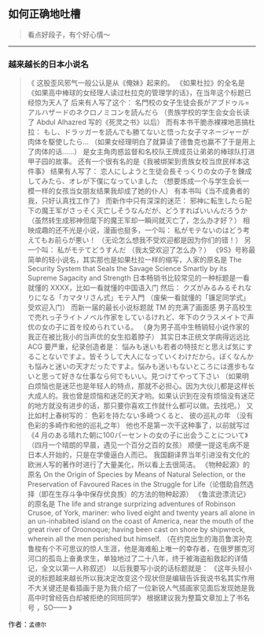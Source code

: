 ## 如何正确地吐槽

> 看点好段子，有个好心情～


 
---

### 越来越长的日本小说名

> 《
> 这股歪风邪气一般公认是从《俺妹》起来的。
> 《如果杜拉》的全名是《如果高中棒球的女经理人读过杜拉克的管理学的话》，在当年这个标题已经惊为天人了
> 后来有人写了这个：
> 名門校の女子生徒会長がアブドゥル=アルハザードのネクロノミコンを読んだら
> （贵族学校的学生会女会长读了 Abdul Alhazred 写的《死灵之书》以后）
> 而有本书干脆赤裸裸地恶搞杜拉：
> もし、ドラッガーを読んでも勝てないと悟った女子マネージャーが肉体を駆使したら…
> （如果女经理明白了就算读了德鲁克也赢不了于是用上了肉体的话……）
> 是女主角肉惑监督和名校队王牌成员让弟弟的棒球队打进甲子园的故事。
> 还有一个很有名的是《我被绑架到贵族女校当庶民样本这件事》
> 结果有人写了：
> 恋人にしようと生徒会長そっくりの女の子を錬成してみたら、オレが下僕になっていました
> （想要炼成一个与学生会长一模一样的女孩当女朋友结果我却成了她的仆人）
> 有本书叫《当不成勇者的我，只好认真找工作了》
> 而新作中只有深深的迷茫：
> 邪神に転生したら配下の魔王军がさっそく灭亡しそうなんだが、どうすればいいんだろうか
> （虽然转生成邪神但麾下的魔王军却一瞬间就灭亡了，怎么办才好？）
> 相映成趣的还不光是小说，漫画也挺多，一个叫：
> 私がモテないのはどう考えてもお前らが悪い！
> （无论怎么想我不受欢迎都是因为你们的错！）
> 另一个叫：
> 私がモテてどうすんだ
> （我太受欢迎了怎么办？）
> 《9S》号称最简单的轻小说名，其实那也是如果杜拉一样的缩写，人家的原名是
> The Security System that Seals the Savage Science Smartly by its Supreme Sagacity and Strength
> 日本畅销书比较常见的一种标题是一看就懂的 XXXX，比如一看就懂的中国语入门
> 然后：
> クズがみるみるそれなりになる「カマタリさん式」モテ入門
> （废柴一看就懂的「镰足同学式」受欢迎入门）
> 而新一届的最长小说标题就 TM 的充满了画面感
> 男子高校生で売れっ子ライトノベル作家をしているけれど、年下のクラスメイトで声优の女の子に首を绞められている。
> （身为男子高中生畅销轻小说作家的我正在被比我小的当声优的女生掐着脖子）
> 其实日本正统文学病得远远比 ACG 要严重，纪录创造者是：
> 悩みも迷いも若者の特技だと思えば気にすることないですよ。皆そうして大人になっていくわけだから。ぼくなんかも悩みと迷いの天才だったですよ。悩みも迷いもないところには進歩もないと思って好きな仕事なら何でもいい。見つけてやって下さい
> （如果明白烦恼也是迷茫也是年轻人的特点，那就不必担心。因为大伙儿都是这样长大成人的。我也曾是烦恼和迷茫的天才哟。如果认识到在没有烦恼没有迷茫的地方就没有进步的话，那只要你喜欢工作就什么都可以做。去找吧。）
> 又比如村上春树写的：
> 色彩を持たない多崎つくると、 彼の巡礼の年
> （没有色彩的多崎作和他的巡礼之年）
> 他也不是第一次干这种事了，以前就写过《4 月のある晴れた朝に100パーセントの女の子に出会うことについて》（四月一个晴朗的早晨，遇见一个百分之百的女孩）
> 顺便一提这毛病不是日本人开始的，只是在学傻逼白人而已。
> 我国翻译界当年引进没有文化的欧洲人写的著作时进行了大量美化，所以看上去很简洁。
> 《物种起源》的原名
> On the Origin of Species by Means of Natural Selection, or the Preservation of Favoured Races in the Struggle for Life（论借助自然选择（即在生存斗争中保存优良族）的方法的物种起源）
> 《鲁滨逊漂流记》的原名是
> The life and strange surprizing adventures of Robinson Crusoe, of York, mariner: who lived eight and twenty years all alone in an un-inhabited island on the coast of America, near the mouth of the great river of Oroonoque; having been cast on shore by shipwreck, wherein all the men perished but himself.
> （在约克出生的海员鲁滨孙克鲁梭有个不可思议的惊人生涯，他是海难船上唯一的幸存者，在俄罗挪克河河口的孤岛上奋勇求生，单独地过了二十八年，终于被海盗船救起的详情记，全文以第一人称叙述）
> 以后我要写小说的话标题就是：
> 《这年头轻小说的标题越来越长所以我决定改变这个现状但是编辑告诉我说书名其实作用不大关键还是看插画于是为我介绍了一位新锐人气插画家见面后发现她是我高中时曾经告白却被拒绝的同班同学》
> 根据建议我为整篇文章加上了书名号 ，SO——
> 》


作者：`孟德尔`
